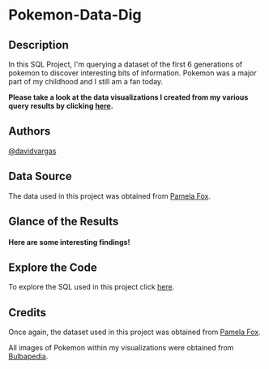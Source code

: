 # Pokemon-Data-Dig

## Description
In this SQL Project, I'm querying a dataset of the first 6 generations of pokemon to discover interesting bits of information. Pokemon was a major part of my childhood and I still am a fan today. 

**Please take a look at the data visualizations I created from my various query results by clicking [here](https://github.com/davidvargas485/Pokemon-Data-Dig/tree/main/Data%20Visuals).**

## Authors
[@davidvargas](https://github.com/davidvargas485)

## Data Source
The data used in this project was obtained from [Pamela Fox](https://gist.github.com/pamelafox/26b9357c6120d3d0d27c2b90c950e8c6).

## Glance of the Results
#### Here are some interesting findings!


## Explore the Code

To explore the SQL used in this project click [here](https://github.com/davidvargas485/Pokemon-Data-Dig/blob/main/pokemon_data_analysis.sql).

## Credits

Once again, the dataset used in this project was obtained from [Pamela Fox](https://gist.github.com/pamelafox/26b9357c6120d3d0d27c2b90c950e8c6).

All images of Pokemon within my visualizations were obtained from [Bulbapedia](https://bulbapedia.bulbagarden.net/wiki/Main_Page).


